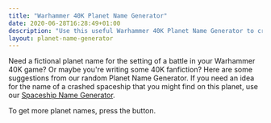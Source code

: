 ```yaml
---
title: "Warhammer 40K Planet Name Generator"
date: 2020-06-28T16:28:49+01:00
description: "Use this useful Warhammer 40K Planet Name Generator to create a unique planet name within the Warhammer universe"
layout: planet-name-generator
---
```


Need a fictional planet name for the setting of a battle in your Warhammer 40K game? Or maybe you're writing some 40K fanfiction? Here are some suggestions from our random Planet Name Generator. If you need an idea for the name of a crashed spaceship that you might find on this planet, use our <a href="/spaceship-name-generator">Spaceship Name Generator</a>.

To get more planet names, press the button. 